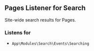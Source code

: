 ## Pages Listener for Search

Site-wide search results for Pages.

### Listens for

* `App\Modules\Search\Events\Searching`
